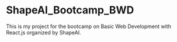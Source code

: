 # ShapeAI_Bootcamp_BWD
This is my project for the bootcamp on Basic Web Development with React.js organized by ShapeAI.
